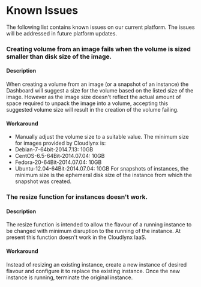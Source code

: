 # Known Issues
The following list contains known issues on our current platform. The issues will be addressed in future platform updates.

### Creating volume from an image fails when the volume is sized smaller than disk size of the image. 
#### Description
When creating a volume from an image (or a snapshot of an instance) the Dashboard will suggest a size for the volume based on the listed size of the image.
However as the image size doesn't reflect the actual amount of space required to unpack the image into a volume, accepting this suggested volume size will result in the creation of the volume failing. 
#### Workaround
- Manually adjust the volume size to a suitable value.
The minimum size for images provided by Cloudlynx is:
- Debian-7-64bit-2014.7.13: 10GB
- CentOS-6.5-64Bit-2014.07.04: 10GB
- Fedora-20-64Bit-2014.07.04: 10GB
- Ubuntu-12.04-64Bit-2014.07.04: 10GB
For snapshots of instances, the minimum size is the ephemeral disk size of the instance from which the snapshot was created.

### The resize function for instances doesn't work.  
#### Description
The resize function is intended to allow the flavour of a running instance to be changed with minimum disruption to the running of the instance. At present this function doesn't work in the Cloudlynx IaaS.
#### Workaround
Instead of resizing an existing instance, create a new instance of desired flavour and configure it to replace the existing instance. Once the new instance is running, terminate the original instance. 